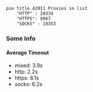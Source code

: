 
```mermaid
pie title 42011 Proxies in list
    "HTTP" : 28334
    "HTTPS": 9967
    "SOCKS" : 10353
```

### Some Info
#### Average Timeout

- mixed: 3.9s
- http: 2.2s
- https: 8.1s
- socks: 6.2s